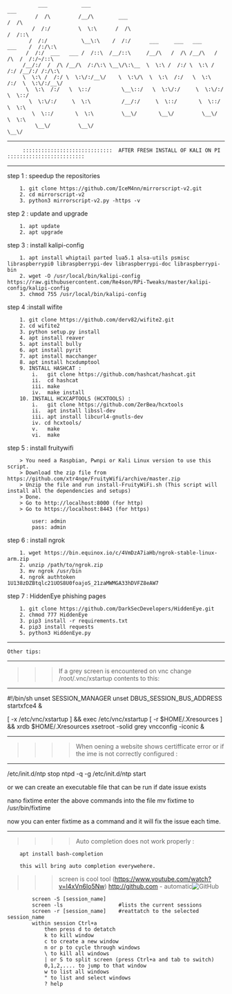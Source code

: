 		      ___           ___                                                   ___     
		     /  /\         /__/\        ___                                      /  /\    
		    /  /:/         \  \:\      /  /\                                    /  /::\   
		   /  /:/           \__\:\    /  /:/      ___     ___   ___     ___    /  /:/\:\  
		  /  /:/  ___   ___ /  /::\  /__/::\     /__/\   /  /\ /__/\   /  /\  /  /:/~/::\ 
		 /__/:/  /  /\ /__/\  /:/\:\ \__\/\:\__  \  \:\ /  /:/ \  \:\ /  /:/ /__/:/ /:/\:\
		 \  \:\ /  /:/ \  \:\/:/__\/    \  \:\/\  \  \:\  /:/   \  \:\  /:/  \  \:\/:/__\/
		  \  \:\  /:/   \  \::/          \__\::/   \  \:\/:/     \  \:\/:/    \  \::/     
		   \  \:\/:/     \  \:\          /__/:/     \  \::/       \  \::/      \  \:\     
		    \  \::/       \  \:\         \__\/       \__\/         \__\/        \  \:\    
		     \__\/         \__\/                                                 \__\/    

__________________________________________________________________________________________________________________________________________________
	     :::::::::::::::::::::::::::::  AFTER FRESH INSTALL OF KALI ON PI   :::::::::::::::::::::::::
__________________________________________________________________________________________________________________________________________________
step 1 : speedup the repositories
		
		1. git clone https://github.com/IceM4nn/mirrorscript-v2.git
		2. cd mirrorscript-v2
		3. python3 mirrorscript-v2.py -https -v
		
step 2 : update and upgrade

		1. apt update
		2. apt upgrade
		
step 3 : install kalipi-config

		1. apt install whiptail parted lua5.1 alsa-utils psmisc libraspberrypi0 libraspberrypi-dev libraspberrypi-doc libraspberrypi-bin
		2. wget -O /usr/local/bin/kalipi-config https://raw.githubusercontent.com/Re4son/RPi-Tweaks/master/kalipi-config/kalipi-config
		3. chmod 755 /usr/local/bin/kalipi-config
		
step 4 :install wifite

		1. git clone https://github.com/derv82/wifite2.git
		2. cd wifite2
		3. python setup.py install
		4. apt install reaver
		5. apt install bully
		6. apt install pyrit
		7. apt install macchanger
		8. apt install hcxdumptool
		9. INSTALL HASHCAT : 
			i. 	 git clone https://github.com/hashcat/hashcat.git
			ii.  cd hashcat
			iii. make 
			iv.	 make install
		10. INSTALL HCXCAPTOOLS (HCXTOOLS) :
			i. 	 git clone https://github.com/ZerBea/hcxtools
			ii.  apt install libssl-dev
			iii. apt install libcurl4-gnutls-dev
			iv. cd hcxtools/
			v.	 make
			vi.	 make 
			
step 5 : install fruitywifi

		> You need a Raspbian, Pwnpi or Kali Linux version to use this script.
		> Download the zip file from https://github.com/xtr4nge/FruityWifi/archive/master.zip
		> Unzip the file and run install-FruityWiFi.sh (This script will install all the dependencies and setups)
		> Done.
		> Go to http://localhost:8000 (for http)
		> Go to https://localhost:8443 (for https)

			user: admin
			pass: admin

step 6 : install ngrok

		1. wget https://bin.equinox.io/c/4VmDzA7iaHb/ngrok-stable-linux-arm.zip
		2. unzip /path/to/ngrok.zip
		3. mv ngrok /usr/bin
		4. ngrok authtoken 1U138zDZBtqlc21UOS8U0foajoS_21zaMWMGA33hDVFZ8eAW7
		
step 7 : HiddenEye phishing pages

		1. git clone https://github.com/DarkSecDevelopers/HiddenEye.git
		2. chmod 777 HiddenEye
		3. pip3 install -r requirements.txt
		4. pip3 install requests
		5. python3 HiddenEye.py
	
_________________________________________________________________________________________________________________________________

	Other tips:
_________________________________________________________________________________________________________________________________


>>>If a grey screen is encountered on vnc change /root/.vnc/xstartup contents to this:

************************************************************************************************	

#!/bin/sh
unset SESSION_MANAGER
unset DBUS_SESSION_BUS_ADDRESS
startxfce4 &

[ -x /etc/vnc/xstartup ] && exec /etc/vnc/xstartup
[ -r $HOME/.Xresources ] && xrdb $HOME/.Xresources
xsetroot -solid grey
vncconfig -iconic &

************************************************************************************************		

>>>>When oening a website shows certifficate error or if the ime is not correctly configured :

************************************************************************************************

/etc/init.d/ntp stop
ntpd -q -g
/etc/init.d/ntp start

or we can create an executable file that can be run if date issue exists

nano fixtime
enter the above commands into the file
mv fixtime to /usr/bin/fixtime

now you can enter fixtime as a command and it will fix the issue each time. 

************************************************************************************************

>>>>Auto completion does not work properly :

		apt install bash-completion
		
		this will bring auto completion everywehere.
		
>>> screen is cool tool  (https://www.youtube.com/watch?v=I4xVn6Io5Nw) http://github.com - automatic![GitHub](http://github.com)
			
			screen -S [session_name]
			screen -ls					#lists the current sessions
			screen -r [session_name] 	#reattatch to the selected session_name
			within session Ctrl+a 
				then press d to detatch
				k to kill window
				c to create a new window
				n or p to cycle through windows
				\ to kill all windows
				| or S to split screen (press Ctrl+a and tab to switch)
				0,1,2,.... to jump to that window
				w to list all windows
				" to list and select windows
				? help
				
				
		
